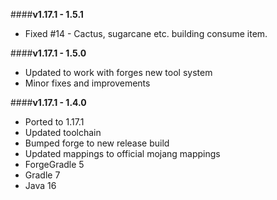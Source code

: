 ####**v1.17.1 - 1.5.1**  
* Fixed #14 - Cactus, sugarcane etc. building consume item.

####**v1.17.1 - 1.5.0**  
* Updated to work with forges new tool system  
* Minor fixes and improvements  

####**v1.17.1 - 1.4.0**  
* Ported to 1.17.1  
* Updated toolchain  
* Bumped forge to new release build  
* Updated mappings to official mojang mappings  
* ForgeGradle 5  
* Gradle 7  
* Java 16  